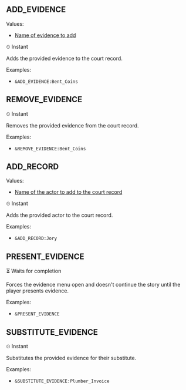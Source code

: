 ## ADD_EVIDENCE
Values: 
  - [Name of evidence to add](../constants.md#EvidenceAssetName)

⏲ Instant

Adds the provided evidence to the court record.

Examples: 
  - `&ADD_EVIDENCE:Bent_Coins`

## REMOVE_EVIDENCE

⏲ Instant

Removes the provided evidence from the court record.

Examples: 
  - `&REMOVE_EVIDENCE:Bent_Coins`

## ADD_RECORD
Values: 
  - [Name of the actor to add to the court record](../constants.md#ActorAssetName)

⏲ Instant

Adds the provided actor to the court record.

Examples: 
  - `&ADD_RECORD:Jory`

## PRESENT_EVIDENCE

⏳ Waits for completion

Forces the evidence menu open and doesn't continue the story until the player presents evidence.

Examples: 
  - `&PRESENT_EVIDENCE`

## SUBSTITUTE_EVIDENCE

⏲ Instant

Substitutes the provided evidence for their substitute.

Examples: 
  - `&SUBSTITUTE_EVIDENCE:Plumber_Invoice`
